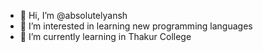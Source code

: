 - 👋 Hi, I’m @absolutelyansh
- 👀 I’m interested in learning new programming languages
- 🌱 I’m currently learning in Thakur College

<!---
absolutelyansh/absolutelyansh is a ✨ special ✨ repository because its `README.md` (this file) appears on your GitHub profile.
You can click the Preview link to take a look at your changes.
--->
